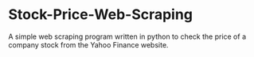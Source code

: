 # Stock-Price-Web-Scraping


A simple web scraping program written in python to check the price of a company stock from the Yahoo Finance website.
